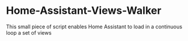 # Home-Assistant-Views-Walker
This small piece of script enables Home Assistant to load in a continuous loop a set of views
